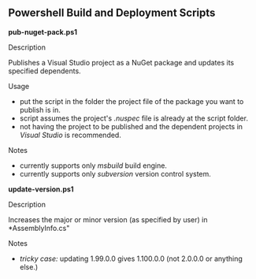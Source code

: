 Powershell Build and Deployment Scripts
---------------------------------------

**pub-nuget-pack.ps1**

Description

Publishes a Visual Studio project as a NuGet package and updates its specified dependents.

Usage

- put the script in the folder the project file of the package you want to publish is in.
- script assumes the project's *.nuspec* file is already at the script folder.
- not having the project to be published and the dependent projects in *Visual Studio* is recommended.

Notes

- currently supports only *msbuild* build engine.
- currently supports only *subversion* version control system.

**update-version.ps1**

Description

Increases the major or minor version (as specified by user) in *AssemblyInfo.cs"

Notes
- *tricky case:* updating 1.99.0.0 gives 1.100.0.0 (not 2.0.0.0 or anything else.)


